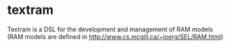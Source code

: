 textram
=======

Textram is a DSL for the development and management of RAM models (RAM models are defined in http://www.cs.mcgill.ca/~joerg/SEL/RAM.html)
